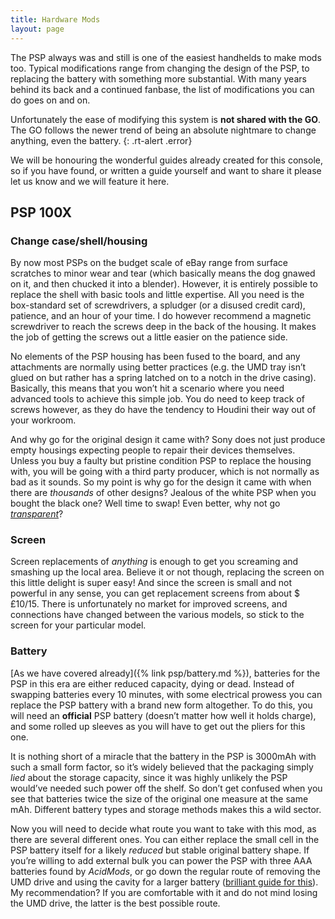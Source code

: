 ```yaml
---
title: Hardware Mods
layout: page
---
```


The PSP always was and still is one of the easiest handhelds to make mods too. Typical modifications range from changing the design of the PSP, to replacing the battery with something more substantial. With many years behind its back and a continued fanbase, the list of modifications you can do goes on and on.

Unfortunately the ease of modifying this system is **not shared with the GO**. The GO follows the newer trend of being an absolute nightmare to change anything, even the battery.
{: .rt-alert .error}

We will be honouring the wonderful guides already created for this console, so if you have found, or written a guide yourself and want to share it please let us know and we will feature it here.

## PSP 100X

### Change case/shell/housing

By now most PSPs on the budget scale of eBay range from surface scratches to minor wear and tear (which basically means the dog gnawed on it, and then chucked it into a blender). However, it is entirely possible to replace the shell with basic tools and little expertise. All you need is the box-standard set of screwdrivers, a spludger (or a disused credit card), patience, and an hour of your time. I do however recommend a magnetic screwdriver to reach the screws deep in the back of the housing. It makes the job of getting the screws out a little easier on the patience side.

No elements of the PSP housing has been fused to the board, and any attachments are normally using better practices (e.g. the UMD tray isn’t glued on but rather has a spring latched on to a notch in the drive casing). Basically, this means that you won’t hit a scenario where you need advanced tools to achieve this simple job. You do need to keep track of screws however, as they do have the tendency to Houdini their way out of your workroom.

And why go for the original design it came with? Sony does not just produce empty housings expecting people to repair their devices themselves. Unless you buy a faulty but pristine condition PSP to replace the housing with, you will be going with a third party producer, which is not normally as bad as it sounds. So my point is why go for the design it came with when there are _thousands_ of other designs? Jealous of the white PSP when you bought the black one? Well time to swap! Even better, why not go [_transparent_](https://www.ebay.co.uk/itm/Clear-Full-Set-Shell-Case-Cover-For-Sony-PlayStation-Portable-PSP1000-/251984164668?hash=item3aab6d373c)?

### Screen

Screen replacements of _anything_ is enough to get you screaming and smashing up the local area. Believe it or not though, replacing the screen on this little delight is super easy! And since the screen is small and not powerful in any sense, you can get replacement screens from about $£10/15. There is unfortunately no market for improved screens, and connections have changed between the various models, so stick to the screen for your particular model.

### Battery

[As we have covered already]({% link psp/battery.md %}), batteries for the PSP in this era are either reduced capacity, dying or dead. Instead of swapping batteries every 10 minutes, with some electrical prowess you can replace the PSP battery with a brand new form altogether. To do this, you will need an **official** PSP battery (doesn’t matter how well it holds charge), and some rolled up sleeves as you will have to get out the pliers for this one.

It is nothing short of a miracle that the battery in the PSP is 3000mAh with such a small form factor, so it’s widely believed that the packaging simply _lied_ about the storage capacity, since it was highly unlikely the PSP would’ve needed such power off the shelf. So don’t get confused when you see that batteries twice the size of the original one measure at the same mAh. Different battery types and storage methods makes this a wild sector.

Now you will need to decide what route you want to take with this mod, as there are several different ones. You can either replace the small cell in the PSP battery itself for a likely _reduced_ but stable original battery shape. If you’re willing to add external bulk you can power the PSP with three AAA batteries found by _AcidMods_, or go down the regular route of removing the UMD drive and using the cavity for a larger battery ([brilliant guide for this](https://pyra-handheld.com/boards/threads/psp-big-battery-mod.77689/)). My recommendation? If you are comfortable with it and do not mind losing the UMD drive, the latter is the best possible route.
